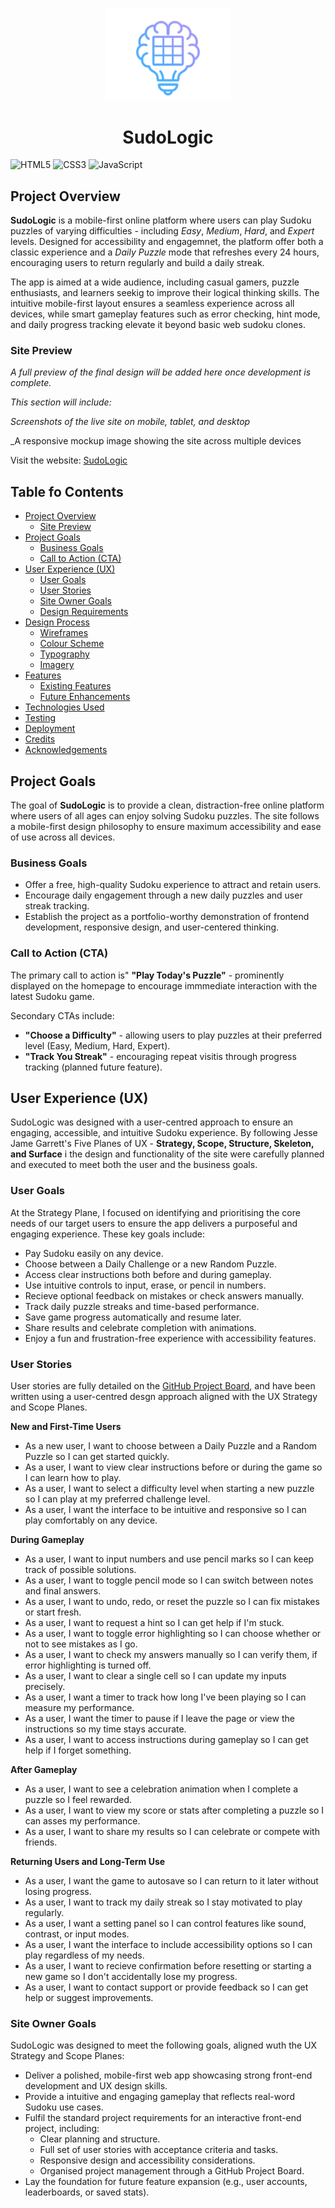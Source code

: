 <p align="center">
  <img src="docs/icon-only-logo.png" alt="SudoLogic Logo" width="200">
</p>

<h1 align="center">SudoLogic</h1>

![HTML5](https://img.shields.io/badge/HTML5-E34F26?style=for-the-badge&logo=html5&logoColor=white)
![CSS3](https://img.shields.io/badge/CSS3-1572B6?style=for-the-badge&logo=css3&logoColor=white)
![JavaScript](https://img.shields.io/badge/JavaScript-F7DF1E?style=for-the-badge&logo=javascript&logoColor=black)

## Project Overview
**SudoLogic** is a mobile-first online platform where users can play Sudoku puzzles of varying difficulties - including *Easy*, *Medium*, *Hard*, and *Expert* levels. Designed for accessibility and engagemnet, the platform offer both a classic experience and a *Daily Puzzle* mode that refreshes every 24 hours, encouraging users to return regularly and build a daily streak.

The app is aimed at a wide audience, including casual gamers, puzzle enthusiasts, and learners seekig to improve their logical thinking skills. The intuitive mobile-first layout ensures a seamless experience across all devices, while smart gameplay features such as error checking, hint mode, and daily progress tracking elevate it beyond basic web sudoku clones.

### Site Preview
_A full preview of the final design will be added here once development is complete._

_This section will include:_

_Screenshots of the live site on mobile, tablet, and desktop_

_A responsive mockup image showing the site across multiple devices

Visit the website: [SudoLogic]()

## Table fo Contents
- [Project Overview](#project-overview)
  - [Site Preview](#site-preview)
- [Project Goals](#project-goals)
  - [Business Goals](#business-goals)
  - [Call to Action (CTA)](#call-to-action-cta)
- [User Experience (UX)](#user-experience-ux)
  - [User Goals](#user-goals)
  - [User Stories](#user-stories)
  - [Site Owner Goals](#)
  - [Design Requirements](#)
- [Design Process](#)
  - [Wireframes](#)
  - [Colour Scheme](#)
  - [Typography](#)
  - [Imagery](#)
- [Features](#)
  - [Existing Features](#)
  - [Future Enhancements](#)
- [Technologies Used](#)
- [Testing](#)
- [Deployment](#)
- [Credits](#)
- [Acknowledgements](#)

## Project Goals
The goal of **SudoLogic** is to provide a clean, distraction-free online platform where users of all ages can enjoy solving Sudoku puzzles. The site follows a mobile-first design philosophy to ensure maximum accessibility and ease of use across all devices.

### Business Goals
- Offer a free, high-quality Sudoku experience to attract and retain users.
- Encourage daily engagement through a new daily puzzles and user streak tracking.
- Establish the project as a portfolio-worthy demonstration of frontend development, responsive design, and user-centered thinking.

### Call to Action (CTA)
The primary call to action is" 
**"Play Today's Puzzle"** - prominently displayed on the homepage to encourage immmediate interaction with the latest Sudoku game.

Secondary CTAs include:
- **"Choose a Difficulty"** - allowing users to play puzzles at their preferred level (Easy, Medium, Hard, Expert).
- **"Track You Streak"** - encouraging repeat visitis through progress tracking (planned future feature).

## User Experience (UX)
SudoLogic was designed with a user-centred approach to ensure an engaging, accessible, and intuitive Sudoku experience. By following Jesse Jame Garrett's Five Planes of UX - **Strategy, Scope, Structure, Skeleton, and Surface** i the design and functionality of the site were carefully planned and executed to meet both the user and the business goals.

### User Goals
At the Strategy Plane, I focused on identifying and prioritising the core needs of our target users to ensure the app delivers a purposeful and engaging experience. These key goals include:
- Pay Sudoku easily on any device.
- Choose between a Daily Challenge or a new Random Puzzle.
- Access clear instructions both before and during gameplay.
- Use intuitive controls to input, erase, or pencil in numbers.
- Recieve optional feedback on mistakes or check answers manually.
- Track daily puzzle streaks and time-based performance.
- Save game progress automatically and resume later.
- Share results and celebrate completion with animations.
- Enjoy a fun and frustration-free experience with accessibility features.

### User Stories
User stories are fully detailed on the [GitHub Project Board](https://github.com/users/creatvie-introvert/projects/11/views/1), and have been written using a user-centred desgn approach aligned with the UX Strategy and Scope Planes.

**New and First-Time Users**
- As a new user, I want to choose between a Daily Puzzle and a Random Puzzle so I can get started quickly.
- As a user, I want to view clear instructions before or during the game so I can learn how to play.
- As a user, I want to select a difficulty level when starting a new puzzle so I can play at my preferred challenge level.
- As a user, I want the interface to be intuitive and responsive so I can play comfortably on any device.

**During Gameplay**
- As a user, I want to input numbers and use pencil marks so I can keep track of possible solutions.
- As a user, I want to toggle pencil mode so I can switch between notes and final answers.
- As a user, I want to undo, redo, or reset the puzzle so I can fix mistakes or start fresh.
- As a user, I want to request a hint so I can get help if I'm stuck.
- As a user, I want to toggle error highlighting so I can choose whether or not to see mistakes as I go.
- As a user, I want to check my answers manually so I can verify them, if error highlighting is turned off.
- As a user, I want to clear a single cell so I can update my inputs precisely.
- As a user, I want a timer to track how long I've been playing so I can measure my performance.
- As a user, I want the timer to pause if I leave the page or view the instructions so my time stays accurate.
- As a user, I want to access instructions during gameplay so I can get help if I forget something.

**After Gameplay**
- As a user, I want to see a celebration animation when I complete a puzzle so I feel rewarded.
- As a user, I want to view my score or stats after completing a puzzle so I can asses my performance.
- As a user, I want to share my results so I can celebrate or compete with friends.

**Returning Users and Long-Term Use**
- As a user, I want the game to autosave so I can return to it later without losing progress.
- As a user, I want to track my daily streak so I stay motivated to play regularly.
- As a user, I want a setting panel so I can control features like sound, contrast, or input modes.
- As a user, I want the interface to include accessibility options so I can play regardless of my needs.
- As a user, I want to recieve confirmation before resetting or starting a new game so I don't accidentally lose my progress.
- As a user, I want to contact support or provide feedback so I can get help or suggest improvements.

### Site Owner Goals
SudoLogic was designed to meet the following goals, aligned wuth the UX Strategy and Scope Planes:
- Deliver a polished, mobile-first web app showcasing strong front-end development and UX design skills.
- Provide a intuitive and engaging gameplay that reflects real-word Sudoku use cases.
- Fulfil the standard project requirements for an interactive front-end project, including:
  - Clear planning and structure.
  - Full set of user stories with acceptance criteria and tasks.
  - Responsive design and accessibility considerations.
  - Organised project management through a GitHub Project Board.
- Lay the foundation for future feature expansion (e.g., user accounts, leaderboards, or saved stats).